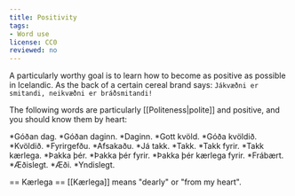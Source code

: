 ```yaml
---
title: Positivity
tags:
- Word use
license: CC0
reviewed: no
---
```


A particularly worthy goal is to learn how to become as positive as possible in Icelandic. As the back of a certain cereal brand says: `Jákvæðni er smitandi, neikvæðni er bráðsmitandi!`

The following words are particularly [[Politeness|polite]] and positive, and you should know them by heart:

*Góðan dag.
*Góðan daginn.
*Daginn.
*Gott kvöld.
*Góða kvöldið.
*Kvöldið.
*Fyrirgefðu.
*Afsakaðu.
*Já takk.
*Takk.
*Takk fyrir.
*Takk kærlega.
*Þakka þér.
*Þakka þér fyrir.
*Þakka þér kærlega fyrir.
*Frábært.
*Æðislegt.
*Æði.
*Yndislegt.

== Kærlega ==
[[Kærlega]] means "dearly" or "from my heart".

